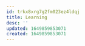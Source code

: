 ```yaml
---
id: trkx8xrg7g2fm023ez4ldqj
title: Learning
desc: ''
updated: 1649859853071
created: 1649859853071
---
```


